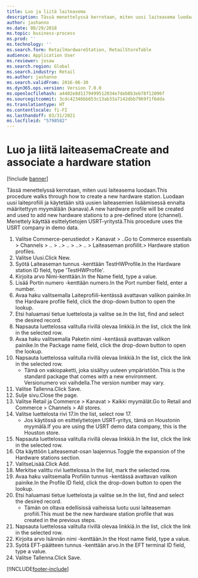 ```yaml
---
title: Luo ja liitä laiteasema
description: Tässä menettelyssä kerrotaan, miten uusi laiteasema luodaan.
author: jashanno
ms.date: 08/29/2018
ms.topic: business-process
ms.prod: ''
ms.technology: ''
ms.search.form: RetailHardwareStation, RetailStoreTable
audience: Application User
ms.reviewer: josaw
ms.search.region: Global
ms.search.industry: Retail
ms.author: jashanno
ms.search.validFrom: 2016-06-30
ms.dyn365.ops.version: Version 7.0.0
ms.openlocfilehash: a4402e8d1179499512034e7deb8b3eb78f12096f
ms.sourcegitcommit: 3cdc42346bb653c13ab33a7142dbb7969f1f6dda
ms.translationtype: HT
ms.contentlocale: fi-FI
ms.lasthandoff: 03/31/2021
ms.locfileid: "5798582"
---
```

# <a name="create-and-associate-a-hardware-station"></a><span data-ttu-id="39b5c-103">Luo ja liitä laiteasema</span><span class="sxs-lookup"><span data-stu-id="39b5c-103">Create and associate a hardware station</span></span>

[!include [banner](../includes/banner.md)]

<span data-ttu-id="39b5c-104">Tässä menettelyssä kerrotaan, miten uusi laiteasema luodaan.</span><span class="sxs-lookup"><span data-stu-id="39b5c-104">This procedure walks through how to create a new hardware station.</span></span> <span data-ttu-id="39b5c-105">Luodaan uusi laiteprofiili ja käytetään sitä uusien laiteasemien lisäämisessä ennalta määritettyyn myymälään (kanava).</span><span class="sxs-lookup"><span data-stu-id="39b5c-105">A new hardware profile will be created and used to add new hardware stations to a pre-defined store (channel).</span></span> <span data-ttu-id="39b5c-106">Menettely käyttää esittelytietojen USRT-yritystä.</span><span class="sxs-lookup"><span data-stu-id="39b5c-106">This procedure uses the USRT company in demo data.</span></span>

1. <span data-ttu-id="39b5c-107">Valitse Commerce-perustiedot > Kanavat > ..</span><span class="sxs-lookup"><span data-stu-id="39b5c-107">Go to Commerce essentials > Channels > ..</span></span> <span data-ttu-id="39b5c-108">> ..</span><span class="sxs-lookup"><span data-stu-id="39b5c-108">> ..</span></span> <span data-ttu-id="39b5c-109">> ..</span><span class="sxs-lookup"><span data-stu-id="39b5c-109">> ..</span></span> <span data-ttu-id="39b5c-110">> Laiteaseman profiilit.</span><span class="sxs-lookup"><span data-stu-id="39b5c-110">> Hardware station profiles.</span></span>
2. <span data-ttu-id="39b5c-111">Valitse Uusi.</span><span class="sxs-lookup"><span data-stu-id="39b5c-111">Click New.</span></span>
3. <span data-ttu-id="39b5c-112">Syötä Laiteaseman tunnus -kenttään TestHWProfile.</span><span class="sxs-lookup"><span data-stu-id="39b5c-112">In the Hardware station ID field, type 'TestHWProfile'.</span></span>
4. <span data-ttu-id="39b5c-113">Kirjoita arvo Nimi-kenttään.</span><span class="sxs-lookup"><span data-stu-id="39b5c-113">In the Name field, type a value.</span></span>
5. <span data-ttu-id="39b5c-114">Lisää Portin numero -kenttään numero.</span><span class="sxs-lookup"><span data-stu-id="39b5c-114">In the Port number field, enter a number.</span></span>
6. <span data-ttu-id="39b5c-115">Avaa haku valitsemalla Laiteprofiili-kentässä avattavan valikon painike.</span><span class="sxs-lookup"><span data-stu-id="39b5c-115">In the Hardware profile field, click the drop-down button to open the lookup.</span></span>
7. <span data-ttu-id="39b5c-116">Etsi haluamasi tietue luettelosta ja valitse se.</span><span class="sxs-lookup"><span data-stu-id="39b5c-116">In the list, find and select the desired record.</span></span>
8. <span data-ttu-id="39b5c-117">Napsauta luettelossa valitulla rivillä olevaa linkkiä.</span><span class="sxs-lookup"><span data-stu-id="39b5c-117">In the list, click the link in the selected row.</span></span>
9. <span data-ttu-id="39b5c-118">Avaa haku valitsemalla Paketin nimi -kentässä avattavan valikon painike.</span><span class="sxs-lookup"><span data-stu-id="39b5c-118">In the Package name field, click the drop-down button to open the lookup.</span></span>
10. <span data-ttu-id="39b5c-119">Napsauta luettelossa valitulla rivillä olevaa linkkiä.</span><span class="sxs-lookup"><span data-stu-id="39b5c-119">In the list, click the link in the selected row.</span></span>
    * <span data-ttu-id="39b5c-120">Tämä on vakiopaketti, joka sisältyy uuteen ympäristöön.</span><span class="sxs-lookup"><span data-stu-id="39b5c-120">This is the standard package that comes with a new environment.</span></span> <span data-ttu-id="39b5c-121">Versionumero voi vaihdella.</span><span class="sxs-lookup"><span data-stu-id="39b5c-121">The version number may vary.</span></span>  
11. <span data-ttu-id="39b5c-122">Valitse Tallenna.</span><span class="sxs-lookup"><span data-stu-id="39b5c-122">Click Save.</span></span>
12. <span data-ttu-id="39b5c-123">Sulje sivu.</span><span class="sxs-lookup"><span data-stu-id="39b5c-123">Close the page.</span></span>
13. <span data-ttu-id="39b5c-124">Valitse Retail ja Commerce > Kanavat > Kaikki myymälät.</span><span class="sxs-lookup"><span data-stu-id="39b5c-124">Go to Retail and Commerce > Channels > All stores.</span></span>
14. <span data-ttu-id="39b5c-125">Valitse luettelosta rivi 17.</span><span class="sxs-lookup"><span data-stu-id="39b5c-125">In the list, select row 17.</span></span>
    * <span data-ttu-id="39b5c-126">Jos käytössä on esittelytietojen USRT-yritys, tämä on Houstonin myymälä.</span><span class="sxs-lookup"><span data-stu-id="39b5c-126">If you are using the USRT demo data company, this is the Houston store.</span></span>  
15. <span data-ttu-id="39b5c-127">Napsauta luettelossa valitulla rivillä olevaa linkkiä.</span><span class="sxs-lookup"><span data-stu-id="39b5c-127">In the list, click the link in the selected row.</span></span>
16. <span data-ttu-id="39b5c-128">Ota käyttöön Laiteasemat-osan laajennus.</span><span class="sxs-lookup"><span data-stu-id="39b5c-128">Toggle the expansion of the Hardware stations section.</span></span>
17. <span data-ttu-id="39b5c-129">ValitseLisää.</span><span class="sxs-lookup"><span data-stu-id="39b5c-129">Click Add.</span></span>
18. <span data-ttu-id="39b5c-130">Merkitse valittu rivi luettelossa.</span><span class="sxs-lookup"><span data-stu-id="39b5c-130">In the list, mark the selected row.</span></span>
19. <span data-ttu-id="39b5c-131">Avaa haku valitsemalla Profiilin tunnus -kentässä avattavan valikon painike.</span><span class="sxs-lookup"><span data-stu-id="39b5c-131">In the Profile ID field, click the drop-down button to open the lookup.</span></span>
20. <span data-ttu-id="39b5c-132">Etsi haluamasi tietue luettelosta ja valitse se.</span><span class="sxs-lookup"><span data-stu-id="39b5c-132">In the list, find and select the desired record.</span></span>
    * <span data-ttu-id="39b5c-133">Tämän on oltava edellisissä vaiheissa luotu uusi laiteaseman profiili.</span><span class="sxs-lookup"><span data-stu-id="39b5c-133">This must be the new hardware station profile that was created in the previous steps.</span></span>  
21. <span data-ttu-id="39b5c-134">Napsauta luettelossa valitulla rivillä olevaa linkkiä.</span><span class="sxs-lookup"><span data-stu-id="39b5c-134">In the list, click the link in the selected row.</span></span>
22. <span data-ttu-id="39b5c-135">Kirjoita arvo Isännän nimi -kenttään.</span><span class="sxs-lookup"><span data-stu-id="39b5c-135">In the Host name field, type a value.</span></span>
23. <span data-ttu-id="39b5c-136">Syötä EFT-päätteen tunnus -kenttään arvo.</span><span class="sxs-lookup"><span data-stu-id="39b5c-136">In the EFT terminal ID field, type a value.</span></span>
24. <span data-ttu-id="39b5c-137">Valitse Tallenna.</span><span class="sxs-lookup"><span data-stu-id="39b5c-137">Click Save.</span></span>



[!INCLUDE[footer-include](../../includes/footer-banner.md)]